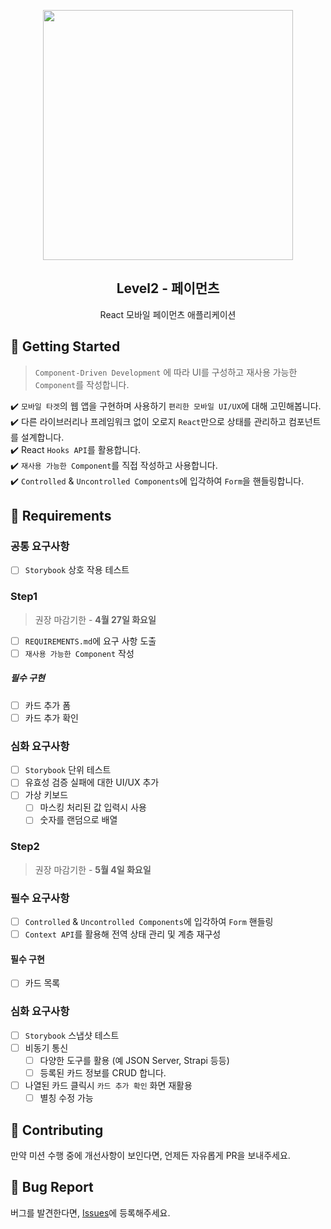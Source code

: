 <p align="middle" >
  <img src="https://techcourse-storage.s3.ap-northeast-2.amazonaws.com/0fefce79602043a9b3281ee1dd8f4be6" width="400">
</p>
<h2 align="middle">Level2 - 페이먼츠</h2>
<p align="middle">React 모바일 페이먼츠 애플리케이션</p>
</p>

## 🚀 Getting Started

> `Component-Driven Development` 에 따라 UI를 구성하고 재사용 가능한 `Component`를 작성합니다.

✔️ `모바일 타겟`의 웹 앱을 구현하며 사용하기 `편리한 모바일 UI/UX`에 대해 고민해봅니다.  
✔️ 다른 라이브러리나 프레임워크 없이 오로지 `React`만으로 상태를 관리하고 컴포넌트를 설계합니다.  
✔️ React `Hooks API`를 활용합니다.  
✔️ `재사용 가능한 Component`를 직접 작성하고 사용합니다.  
✔️ `Controlled` & `Uncontrolled Components`에 입각하여 `Form`을 핸들링합니다.

## 📝 Requirements

### 공통 요구사항

- [ ] `Storybook` 상호 작용 테스트

### Step1

> 권장 마감기한 - **4월 27일 화요일**

- [ ] `REQUIREMENTS.md`에 요구 사항 도출
- [ ] `재사용 가능한 Component` 작성

##### 필수 구현

- [ ] 카드 추가 폼
- [ ] 카드 추가 확인

### 심화 요구사항

- [ ] `Storybook` 단위 테스트
- [ ] 유효성 검증 실패에 대한 UI/UX 추가
- [ ] 가상 키보드
  - [ ] 마스킹 처리된 값 입력시 사용
  - [ ] 숫자를 랜덤으로 배열

### Step2

> 권장 마감기한 - **5월 4일 화요일**

### 필수 요구사항

- [ ] `Controlled` & `Uncontrolled Components`에 입각하여 `Form` 핸들링
- [ ] `Context API`를 활용해 전역 상태 관리 및 계층 재구성

#### 필수 구현

- [ ] 카드 목록

### 심화 요구사항

- [ ] `Storybook` 스냅샷 테스트
- [ ] 비동기 통신
  - [ ] 다양한 도구를 활용 (예 JSON Server, Strapi 등등)
  - [ ] 등록된 카드 정보를 CRUD 합니다.
- [ ] 나열된 카드 클릭시 `카드 추가 확인` 화면 재활용
  - [ ] 별칭 수정 가능

## 👏 Contributing

만약 미션 수행 중에 개선사항이 보인다면, 언제든 자유롭게 PR을 보내주세요.

## 🐞 Bug Report

버그를 발견한다면, [Issues](https://github.com/woowacourse/react-payments/issues)에 등록해주세요.
